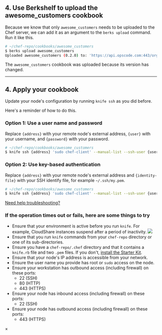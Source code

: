 ## 4. Use Berkshelf to upload the awesome_customers cookbook

Because we know that only `awesome_customers` needs to be uploaded to the Chef server, we can add it as an argument to the `berks upload` command. Run it like this.

```bash
# ~/chef-repo/cookbooks/awesome_customers
$ berks upload awesome_customers
Uploaded awesome_customers (0.2.0) to: 'https://api.opscode.com:443/organizations/your-org-name'
```

The `awesome_customers` cookbook was uploaded because its version has changed.

---


## 4. Apply your cookbook

Update your node's configuration by running `knife ssh` as you did before.

Here's a reminder of how to do this.

### Option 1: Use a user name and password

Replace `{address}` with your remote node's external address, `{user}` with your username, and `{password}` with your password.

```bash
# ~/chef-repo/cookbooks/awesome_customers
$ knife ssh {address} 'sudo chef-client' --manual-list --ssh-user {user} --ssh-password '{password}'
```

### Option 2: Use key-based authentication

Replace `{address}` with your remote node's external address and `{identity-file}` with your SSH identify file, for example <code class="file-path">~/.ssh/my.pem</code>.

```bash
# ~/chef-repo/cookbooks/awesome_customers
$ knife ssh {address} 'sudo chef-client' --manual-list --ssh-user {user} --identity-file {identity-file}
```

<a class="help-button radius" href="#" data-reveal-id="knife-help-modal">Need help troubleshooting?</a>

<div id="knife-help-modal" class="reveal-modal" data-reveal aria-labelledby="modalTitle" aria-hidden="true" role="dialog">
  <h3 id="modalTitle">If the operation times out or fails, here are some things to try</h3>
  <ul>
    <li>Ensure that your environment is active before you run <code>knife</code>. For example, CloudShare instances suspend after a period of inactivity. <img class="border" src="/assets/images/windows/cloudshare-suspend.png"></img></li>
    <li>Ensure that you run <code>knife</code> commands from your <code class="file-path">chef-repo</code> directory or one of its sub-directories.</li>
    <li>Ensure you have a <code class="file-path">chef-repo/.chef</code> directory and that it contains a <code class="file-path">knife.rb</code> file and two <code class="file-path">.pem</code> files. If you don't, <a href="/manage-a-node/windows/set-up-your-chef-server/#2installthestarterkit" target="_blank">install the Starter Kit</a>.</li>
    <li>Ensure that your node's IP address is accessible from your network.</li>
    <li>Ensure the user name you provide has root or <code>sudo</code> access on the node.</li>
    <li>Ensure your workstation has outbound access (including firewall) on these ports:
      <ul>
        <li>22 (SSH)</li>
        <li>80 (HTTP)</li>
        <li>443 (HTTPS)</li>
      </ul>
    </li>
    <li>Ensure your node has inbound access (including firewall) on these ports:
      <ul>
        <li>22 (SSH)</li>
      </ul>
    </li>
    <li>Ensure your node has outbound access (including firewall) on these ports:
      <ul>
        <li>443 (HTTPS)</li>
      </ul>
    </li>
  </ul>
  <a class="close-reveal-modal" aria-label="Close">&#215;</a>
</div>
